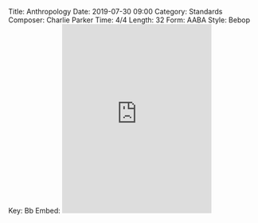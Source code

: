 Title: Anthropology
Date: 2019-07-30 09:00
Category: Standards
Composer: Charlie Parker
Time: 4/4
Length: 32
Form: AABA
Style: Bebop
Key: Bb
Embed: <iframe src="https://open.spotify.com/embed/user/thatdavidmiller/playlist/4rJOKz93Wc6nc0EnibyyBg" width="300" height="380" frameborder="0" allowtransparency="true" allow="encrypted-media"></iframe>
